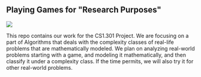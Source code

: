 ## Playing Games for "Research Purposes"

<img src="https://cdn.discordapp.com/attachments/702963059764887656/773221328115335198/https3A2F2Fs3-us-west-2.png">

This repo contains our work for the CS1.301 Project. We are focusing on a part of Algorithms that deals with the complexity classes of real-life problems that are mathematically modeled. We plan on analyzing real-world problems starting with a game, and modeling it mathematically, and then classify it under a complexity class. If the time permits, we will also try it for other real-world problems.

